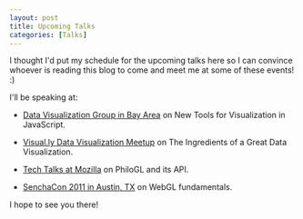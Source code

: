 ```yaml
--- 
layout: post
title: Upcoming Talks 
categories: [Talks]
---
```


I thought I'd put my schedule for the upcoming talks here so I can
convince whoever is reading this blog to come and meet me at some of
these events! :)

I'll be speaking at:

 * [Data Visualization Group in Bay Area](http://www.meetup.com/VisualizeMyData/events/32382432/) 
on New Tools for Visualization in JavaScript.

 * [Visual.ly Data Visualization Meetup](http://www.meetup.com/The-Visual-ly-Data-Visualization-Meetup/events/30601541/) 
on The Ingredients of a Great Data Visualization.

 * [Tech Talks at Mozilla](http://functionsource.com/post/next-tech-talks-october-19-at-mozilla) 
on PhiloGL and its API.

 * [SenchaCon 2011 in Austin, TX](http://secure.lenos.com/lenos/sencha/SenchaCon2011/sessions.htm) 
on WebGL fundamentals.

I hope to see you there!


